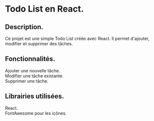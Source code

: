 # Todo List en React.  
## Description.  
Ce projet est une simple Todo List créée avec React. Il permet d'ajouter, modifier et supprimer des tâches.


## Fonctionnalités.  
Ajouter une nouvelle tâche.  
Modifier une tâche existante.  
Supprimer une tâche.  


## Librairies utilisées.  
React.  
FontAwesome pour les icônes.  
 
